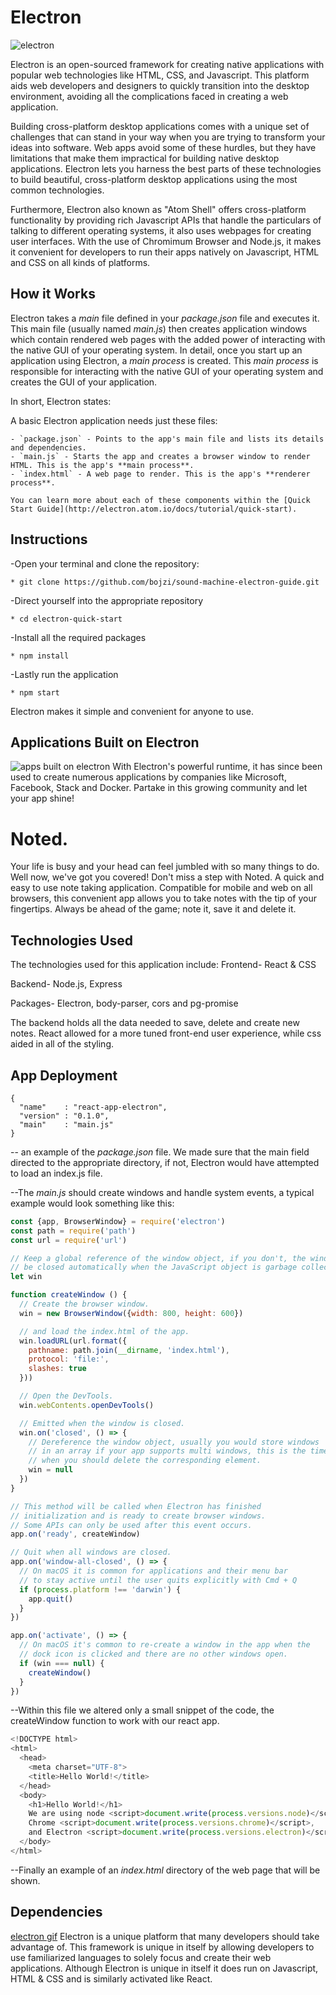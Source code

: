 # Electron
![electron](https://electron.atom.io/images/opengraph.png)

Electron is an open-sourced framework for creating native applications with popular web technologies like HTML, CSS, and Javascript.  This platform aids web developers and designers to quickly transition into the desktop environment, avoiding all the complications faced in creating a web application.

Building cross-platform desktop applications comes with a unique set of challenges that can stand in your way when you are trying to transform your ideas into software. Web apps avoid some of these hurdles, but they have limitations that make them impractical for building native desktop applications. Electron lets you harness the best parts of these technologies to build beautiful, cross-platform desktop applications using the most common technologies. 

Furthermore, Electron also known as "Atom Shell" offers cross-platform functionality by providing rich Javascript APIs that handle the particulars of talking to different operating systems, it also uses webpages for creating user interfaces. With the use of Chromimum Browser and Node.js, it makes it convenient for developers to run their apps natively on Javascript, HTML and CSS on all kinds of platforms. 

## How it Works

Electron takes a *main* file defined in your *package.json* file and executes it. This main file (usually named *main.js*) then creates application windows which contain rendered web pages with the added power of interacting with the native GUI of your operating system. In detail, once you start up an application using Electron, a *main process* is created. This *main process* is responsible for interacting with the native GUI of your operating system and creates the GUI of your application. 

In short, Electron states:

A basic Electron application needs just these files:

	- `package.json` - Points to the app's main file and lists its details and dependencies.
	- `main.js` - Starts the app and creates a browser window to render HTML. This is the app's **main process**.
	- `index.html` - A web page to render. This is the app's **renderer process**.

	You can learn more about each of these components within the [Quick Start Guide](http://electron.atom.io/docs/tutorial/quick-start).

## Instructions

-Open your terminal and clone the repository:

	* git clone https://github.com/bojzi/sound-machine-electron-guide.git

-Direct yourself into the appropriate repository

	* cd electron-quick-start

-Install all the required packages

	* npm install

-Lastly run the application

	* npm start

Electron makes it simple and convenient for anyone to use. 

## Applications Built on Electron 
![apps built on electron](http://www.clariontech.com/sites/default/files/inline-images/Electron%20blog%20inner%20image_0.png)
With Electron's powerful runtime, it has since been used to create numerous applications by companies like Microsoft, Facebook, Stack and Docker. Partake in this growing community and let your app shine!

# Noted.
Your life is busy and your head can feel jumbled with so many things to do. Well now, we've got you covered! Don't miss a step with Noted. A quick and easy to use note taking application. Compatible for mobile and web on all browsers, this convenient app allows you to take notes with the tip of your fingertips. Always be ahead of the game; note it, save it and delete it. 

## Technologies Used
The technologies used for this application include:
Frontend- React & CSS

Backend- Node.js, Express

Packages- Electron, body-parser, cors and pg-promise

The backend holds all the data needed to save, delete and create new notes. React allowed for a more tuned front-end user experience, while css aided in all of the styling. 

## App Deployment
```
{
  "name"    : "react-app-electron",
  "version" : "0.1.0",
  "main"    : "main.js"
}
```
-- an example of the *package.json* file.
We made sure that the main field directed to the appropriate directory, if not, Electron would have attempted to load an index.js file.

--The *main.js* should create windows and handle system events, a typical example would look something like this:
```javascript
const {app, BrowserWindow} = require('electron')
const path = require('path')
const url = require('url')

// Keep a global reference of the window object, if you don't, the window will
// be closed automatically when the JavaScript object is garbage collected.
let win

function createWindow () {
  // Create the browser window.
  win = new BrowserWindow({width: 800, height: 600})

  // and load the index.html of the app.
  win.loadURL(url.format({
    pathname: path.join(__dirname, 'index.html'),
    protocol: 'file:',
    slashes: true
  }))

  // Open the DevTools.
  win.webContents.openDevTools()

  // Emitted when the window is closed.
  win.on('closed', () => {
    // Dereference the window object, usually you would store windows
    // in an array if your app supports multi windows, this is the time
    // when you should delete the corresponding element.
    win = null
  })
}

// This method will be called when Electron has finished
// initialization and is ready to create browser windows.
// Some APIs can only be used after this event occurs.
app.on('ready', createWindow)

// Quit when all windows are closed.
app.on('window-all-closed', () => {
  // On macOS it is common for applications and their menu bar
  // to stay active until the user quits explicitly with Cmd + Q
  if (process.platform !== 'darwin') {
    app.quit()
  }
})

app.on('activate', () => {
  // On macOS it's common to re-create a window in the app when the
  // dock icon is clicked and there are no other windows open.
  if (win === null) {
    createWindow()
  }
})
```
--Within this file we altered only a small snippet of the code, the createWindow function to work with our react app.
```javascript
<!DOCTYPE html>
<html>
  <head>
    <meta charset="UTF-8">
    <title>Hello World!</title>
  </head>
  <body>
    <h1>Hello World!</h1>
    We are using node <script>document.write(process.versions.node)</script>,
    Chrome <script>document.write(process.versions.chrome)</script>,
    and Electron <script>document.write(process.versions.electron)</script>.
  </body>
</html>
```
--Finally an example of an *index.html* directory of the web page that will be shown.

## Dependencies
[electron gif](http://img55.laughinggif.com/pic/HTTP2Jlc3RhbmltYXRpb25zLmNvbS9TY2llbmNlL0NoZW1pc3RyeS9hdG9tLWVsZWN0cm9uLXByb3Rvbi1vcmJpdC1zdHJ1Y3R1cmUtYW5pbWF0ZWQtZ2lmLTMuZ2lm.gif)
Electron is a unique platform that many developers should take advantage of. This framework is unique in itself by allowing developers to use familiarized languages to solely focus and create their web applications. Although Electron is unique in itself it does run on Javascript, HTML & CSS and is similarly activated like React. 